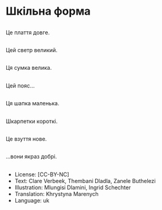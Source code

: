 # Шкільна форма

##
Цe плаття довгe.

##
Цей светр великий.

##
Ця сумка велика.

##
Цей пояс...

##
Ця шапка маленька.

##
Шкарпетки короткі.

##
Це взуття нове.

##
...вони якраз добрі.

##
* License: [CC-BY-NC]
* Text: Clare Verbeek, Thembani Dladla, Zanele Buthelezi
* Illustration: Mlungisi Dlamini, Ingrid Schechter
* Translation: Khrystyna Marenych
* Language: uk
